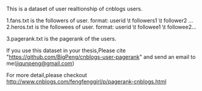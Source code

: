 This is a dataset of user realtionship of cnblogs users.

1.fans.txt is the followers of user. 
    format:
    userid \t followers1 \t follower2 ...
2.heros.txt is the followees of user.
    format:
    userid \t followee1 \t followee2...

3.pagerank.txt is the pagerank of the users.

If you use this dataset in your thesis,Please cite "https://github.com/BigPeng/cnblogs-user-pagerank" and send an email to me(jiqunpeng@gmail.com)

For more detail,please checkout http://www.cnblogs.com/fengfenggirl/p/pagerank-cnblogs.html
    
